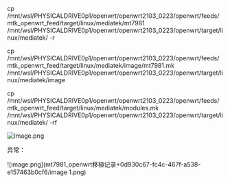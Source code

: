 cp /mnt/wsl/PHYSICALDRIVE0p1/openwrt/openwrt2103_0223/openwrt/feeds/mtk_openwrt_feed/target/linux/mediatek/mt7981 /mnt/wsl/PHYSICALDRIVE0p1/openwrt/openwrt2103_0223/openwrt/target/linux/mediatek/ -r

cp /mnt/wsl/PHYSICALDRIVE0p1/openwrt/openwrt2103_0223/openwrt/feeds/mtk_openwrt_feed/target/linux/mediatek/image/mt7981.mk /mnt/wsl/PHYSICALDRIVE0p1/openwrt/openwrt2103_0223/openwrt/target/linux/mediatek/image

cp /mnt/wsl/PHYSICALDRIVE0p1/openwrt/openwrt2103_0223/openwrt/feeds/mtk_openwrt_feed/target/linux/mediatek/modules.mk /mnt/wsl/PHYSICALDRIVE0p1/openwrt/openwrt2103_0223/openwrt/target/linux/mediatek/ -rf

![image.png](pages/小徐记录%201/openwrt+f8b8f614-37b2-4988-bcc3-5032646f449d/mt7981_openwrt移植记录+0d930c67-fc4c-467f-a538-e157463b0cf6/image.png)



异常：

![image.png](mt7981_openwrt移植记录+0d930c67-fc4c-467f-a538-e157463b0cf6/image 1.png)



